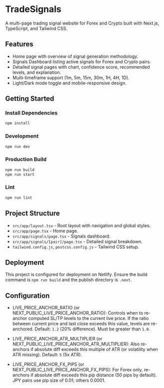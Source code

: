 # TradeSignals

A multi-page trading signal website for Forex and Crypto built with Next.js, TypeScript, and Tailwind CSS.

## Features
- Home page with overview of signal generation methodology.
- Signals Dashboard listing active signals for Forex and Crypto pairs.
- Detailed signal pages with chart, confidence score, recommended levels, and explanation.
- Multi-timeframe support (1m, 5m, 15m, 30m, 1H, 4H, 1D).
- Light/Dark mode toggle and mobile-responsive design.

## Getting Started

### Install Dependencies

```bash
npm install
```

### Development

```bash
npm run dev
```

### Production Build

```bash
npm run build
npm run start
```

### Lint

```bash
npm run lint
```

## Project Structure

- `src/app/layout.tsx` - Root layout with navigation and global styles.
- `src/app/page.tsx` - Home page.
- `src/app/signals/page.tsx` - Signals dashboard.
- `src/app/signals/[pair]/page.tsx` - Detailed signal breakdown.
- `tailwind.config.js`, `postcss.config.js` - Tailwind CSS setup.

## Deployment

This project is configured for deployment on Netlify. Ensure the build command is `npm run build` and the publish directory is `.next`.

## Configuration

- LIVE_PRICE_ANCHOR_RATIO (or NEXT_PUBLIC_LIVE_PRICE_ANCHOR_RATIO):
	Controls when to re-anchor computed SL/TP levels to the current live price.
	If the ratio between current price and last close exceeds this value, levels are re-anchored.
	Default: `1.2` (20% difference). Must be greater than `1.0`.

- LIVE_PRICE_ANCHOR_ATR_MULTIPLIER (or NEXT_PUBLIC_LIVE_PRICE_ANCHOR_ATR_MULTIPLIER):
	Also re-anchors if absolute diff exceeds this multiple of ATR (or volatility when ATR missing).
	Default: `5` (5x ATR).

- LIVE_PRICE_ANCHOR_FX_PIPS (or NEXT_PUBLIC_LIVE_PRICE_ANCHOR_FX_PIPS):
	For Forex only, re-anchors if absolute diff exceeds this pip distance (50 pips by default).
	JPY pairs use pip size of 0.01; others 0.0001.

